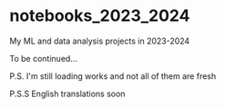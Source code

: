 # notebooks_2023_2024
My ML and data analysis projects in 2023-2024

To be continued...


P.S. I'm still loading works and not all of them are fresh

P.S.S English translations soon
